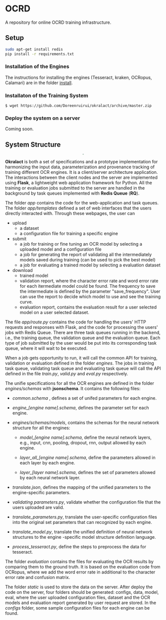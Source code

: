 # OCRD
A repository for online OCRD training infrastructure.

## Setup

```sh
sudo apt-get install redis
pip install -r requirements.txt
```

### Installation of the Engines
The instructions for installing the engines (Tesseract, kraken, OCRopus, Calamari) are in the folder [install](https://github.com/Doreenruirui/okralact/tree/master/install).

### Installaton of the Training System
```
$ wget https://github.com/Doreenruirui/okralact/archive/master.zip
```

### Deploy the system on a server

Coming soon.

## System Structure

<center>
    <img src="docs/Framework.png" style="zoom:20%"/> 
</center>

**Okralact** is both a set of specifications and a prototype implementation for harmonizing the input data, parameterization and provenance tracking of training different OCR engines. It is a client/server architecture application. The interactions between the client nodes and the server are implemented using **Flask**, a lightweight web application framework for Python. All the training or evaluation jobs submitted to the server are handled in the background by task queues implemented with **Redis Queue** (**RQ**).

The folder *app* contains the code for the web-application and task queues. The folder *app/templates* defined a set of web interfaces that the users directly interacted with.  Through these webpages, the user can 

 *	upload 
   	*	a dataset
   	*	a configuration file for training a specific engine
 *	submit 
   	*	a job for training or  fine tuning an OCR model by selecting a uploaded model and a configuration file
   	*	a job for generating the report of validating all the intermediately models saved during training (can be used to pick the best model)
   	*	a job for evaluating a trained model by selecting a evaluation dataset
 *	download
   	*	trained model 
   	*	validation report, where the character error rate and word error rate for  each  itermediate  model could be found. The  frequency to save the intermediate is defined by the parameter  "save_frequency". User can use the report to decide which model to use and see the training curve.
   	*	evaluation report, contains the evaluation result for a user selected model on a user selected  dataset.

The file *app/route.py* contains the code for handling the users' HTTP requests and responses with Flask,  and the code for processing the users' jobs with Redis Queue. There are three task queues running in the backend,  i.e., the training queue, the validation queue and the evaluation queue. Each type of job submitted by the user would be put into its corresponding task queue, where it will wait to be executed.

When a job gets opportunity to run, it will call the common API for training, validation or evaluation defined in the folder *engines*. The jobs in training task queue, validating task queue and evaluating task queue will call the API defined in the file *train.py*, *valid.py* and *eval.py* respectively. 

 The unifie specifications for all the OCR engines are defined in the folder *engines/schemas* with **jsonschema**.  It contains  the following files:

* *common.schema* , defines a set of unifed parameters for each engine. 

*  *engine_[engine name].schema*, defines the parameter set for each engine. 

*  *engines/schemas/models*, contains the schemas for the neural network structure for all the engines:

   	*	*model_[engine name].schema*,  define the neural network layers, e.g., input, cnn, pooling, dropout, rnn, output allowed by each engine.
   	
   	*   *layer_all_[engine name].schema*, define the parameters allowed in each layer by each engine. 

   	*	*layer_[layer name].schema*, defines the set of parameters allowed by each neural network layer. 

* *translate.json*,  defines the mapping of the unified parameters to the engine-specific parameters.

*  *validating parameters.py*,  validate whether the configuration file that the users uploaded are valid.

*  *translate_parameters.py*,  translate the user-specific configuration files into the original set parameters that can recognized by each engine.  

*  *translate_model.py*, translate the unified definition of neural network structures to the engine -specific model structure definition language.

* *process_tesseract.py*, define the steps to preprocess the data for tesseract.

  

The folder *evaluation* contains the files for evaluating the OCR results by comparing them to the ground truth. It is based on the evaluation code from OCRopus,  where we add  the word  error rate  in additional  to the character error rate and  confusion  matrix.

The folder *static* is used to store the data on the server.  After deploy the code on the server, four folders should be  generated:  configs,  data, model,  eval,  where the user uploaded  configuration files, dataset and  the OCR models and evaluation report generated by user request are stored.  In the *configs* folder,  some  sample  configuration files for each engine can be found.






